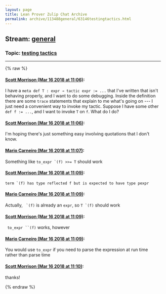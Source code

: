 ```yaml
---
layout: page
title: Lean Prover Zulip Chat Archive 
permalink: archive/113488general/63146testingtactics.html
---
```


## Stream: [general](index.html)
### Topic: [testing tactics](63146testingtactics.html)

---


{% raw %}
#### [ Scott Morrison (Mar 16 2018 at 11:06)](https://leanprover.zulipchat.com/#narrow/stream/113488-general/topic/testing%20tactics/near/123790056):
<p>I have a <code>meta def T : expr → tactic expr := ...</code> that I've written that isn't behaving properly, and I want to do some debugging. Inside the definition there are some <code>trace</code> statements that explain to me what's going on --- I just need a convenient way to invoke my tactic. Suppose I have some other <code>def f := ...</code>, and I want to invoke <code>T</code> on <code>f</code>. What do I do?</p>

#### [ Scott Morrison (Mar 16 2018 at 11:06)](https://leanprover.zulipchat.com/#narrow/stream/113488-general/topic/testing%20tactics/near/123790062):
<p>I'm hoping there's just something easy involving quotations that I don't know.</p>

#### [ Mario Carneiro (Mar 16 2018 at 11:07)](https://leanprover.zulipchat.com/#narrow/stream/113488-general/topic/testing%20tactics/near/123790083):
<p>Something like <code>to_expr `(f) &gt;&gt;= T</code> should work</p>

#### [ Scott Morrison (Mar 16 2018 at 11:09)](https://leanprover.zulipchat.com/#narrow/stream/113488-general/topic/testing%20tactics/near/123790135):
<p><code>term `(f) has type reflected f but is expected to have type pexpr</code></p>

#### [ Mario Carneiro (Mar 16 2018 at 11:09)](https://leanprover.zulipchat.com/#narrow/stream/113488-general/topic/testing%20tactics/near/123790137):
<p>Actually, <code> `(f)</code> is already an <code>expr</code>, so <code>T `(f)</code> should work</p>

#### [ Scott Morrison (Mar 16 2018 at 11:09)](https://leanprover.zulipchat.com/#narrow/stream/113488-general/topic/testing%20tactics/near/123790146):
<p><code> to_expr ``(f)</code> works, however</p>

#### [ Mario Carneiro (Mar 16 2018 at 11:09)](https://leanprover.zulipchat.com/#narrow/stream/113488-general/topic/testing%20tactics/near/123790148):
<p>You would use <code>to_expr</code> if you need to parse the expression at run time rather than parse time</p>

#### [ Scott Morrison (Mar 16 2018 at 11:10)](https://leanprover.zulipchat.com/#narrow/stream/113488-general/topic/testing%20tactics/near/123790199):
<p>thanks!</p>


{% endraw %}
